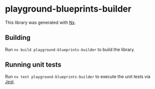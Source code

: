 # playground-blueprints-builder

This library was generated with [Nx](https://nx.dev).

## Building

Run `nx build playground-blueprints-builder` to build the library.

## Running unit tests

Run `nx test playground-blueprints-builder` to execute the unit tests via [Jest](https://jestjs.io).
